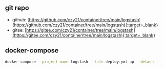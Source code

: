## git repo
  - github: [https://github.com/czy21/container/tree/main/logstash](https://github.com/czy21/container/tree/main/logstash){:target=_blank}
  - gitee: [https://gitee.com/czy21/container/tree/main/logstash](https://gitee.com/czy21/container/tree/main/logstash){:target=_blank}
## docker-compose
```bash
docker-compose --project-name logstash --file deploy.yml up --detach --remove-orphans
```